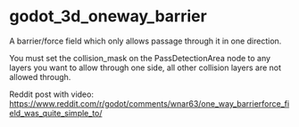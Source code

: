 # godot_3d_oneway_barrier
A barrier/force field which only allows passage through it in one direction.

You must set the collision_mask on the PassDetectionArea node to any layers you want to allow through one side, 
all other collision layers are not allowed through.

Reddit post with video: https://www.reddit.com/r/godot/comments/wnar63/one_way_barrierforce_field_was_quite_simple_to/
